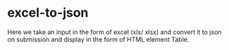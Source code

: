 # excel-to-json
Here we take an input in the form of excel (xls/ xlsx) and convert it to json on submission and display in the form of HTML element Table.
